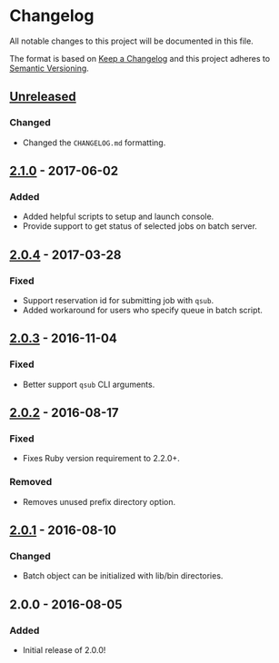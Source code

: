 # Changelog

All notable changes to this project will be documented in this file.

The format is based on [Keep a Changelog](http://keepachangelog.com/en/1.0.0/)
and this project adheres to [Semantic Versioning](http://semver.org/spec/v2.0.0.html).

## [Unreleased]
### Changed
- Changed the `CHANGELOG.md` formatting.

## [2.1.0] - 2017-06-02
### Added
- Added helpful scripts to setup and launch console.
- Provide support to get status of selected jobs on batch server.

## [2.0.4] - 2017-03-28
### Fixed
- Support reservation id for submitting job with `qsub`.
- Added workaround for users who specify queue in batch script.

## [2.0.3] - 2016-11-04
### Fixed
- Better support `qsub` CLI arguments.

## [2.0.2] - 2016-08-17
### Fixed
- Fixes Ruby version requirement to 2.2.0+.

### Removed
- Removes unused prefix directory option.

## [2.0.1] - 2016-08-10
### Changed
- Batch object can be initialized with lib/bin directories.

## 2.0.0 - 2016-08-05
### Added
- Initial release of 2.0.0!

[Unreleased]: https://github.com/OSC/pbs-ruby/compare/v2.1.0...HEAD
[2.1.0]: https://github.com/OSC/pbs-ruby/compare/v2.0.4...v2.1.0
[2.0.4]: https://github.com/OSC/pbs-ruby/compare/v2.0.3...v2.0.4
[2.0.3]: https://github.com/OSC/pbs-ruby/compare/v2.0.2...v2.0.3
[2.0.2]: https://github.com/OSC/pbs-ruby/compare/v2.0.1...v2.0.2
[2.0.1]: https://github.com/OSC/pbs-ruby/compare/v2.0.0...v2.0.1
